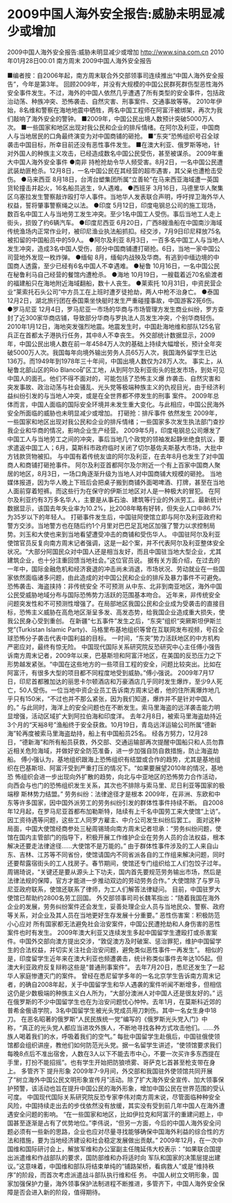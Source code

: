 # 2009中国人海外安全报告:威胁未明显减少或增加

2009中国人海外安全报告:威胁未明显减少或增加
http://www.sina.com.cn  2010年01月28日00:01  南方周末
2009中国人海外安全报告

■编者按：自2006年起，南方周末联合外交部领事司连续推出“中国人海外安全报告”，今年是第3年。
回顾2009年，并没有大规模的中国公民群死群伤型恶性海外安全事件发生。不过，海外的中国人依然几乎遭遇了所有类型的安全事件，包括政治动荡、种族冲突、恐怖袭击、自然灾害、刑事案件、交通事故等等。
2010年伊始，8名维和警察在海地地震中牺牲，两名中国工程师在阿富汗被绑架，再次为我们敲响了海外安全的警钟。
■2009年，中国公民出境人数预计突破5000万人次。
■一些国家和地区出现对我公民和企业的排斥情绪。在阿尔及利亚，中国商人与当地居民的口角最终演变为对中国商铺的砸抢。
■“东突”恐怖组织号召全球袭击中国目标，所幸目前还没有恶性事件发生。
■在澳大利亚、俄罗斯等地，针对外国人的种族主义攻击，已经造成数名中国公民受伤，甚至被谋杀。
2009年重大中国人海外安全事件
●南非 持枪抢劫令华人频受害。8月2日，一名中国公民遭武装劫匪枪杀。12月8日，一名中国公民在其经营的超市遇害，其父亲也遭枪击受伤。
●马来西亚 8月18日，台湾台塑集团所属“立善轮”在马来西亚海域遭一英国货轮撞击并起火，16名船员逃生，9人遇难。
●西班牙 3月16日，马德里华人聚集区乌塞拉发生警察敲诈殴打华人事件。当地华人发表联合声明，呼吁捍卫海外华人权益，誓将肇事警察绳之以法。
●印度 5月12日，印度电钢总公司的施工现场，数百名中国工人与当地劳工发生冲突。至少1名中国工人受伤。事后当地工人走上街头，损毁了约6辆汽车。
●印度尼西亚 6月20日，广西8艘渔船在中国南沙海域传统渔场内正常作业时，被印尼渔业执法船抓扣。经交涉，7月9日印尼释放75名被扣留的中国船员中的59人。
●阿尔及利亚 8月3日，一百多名中国工人与当地人发生冲突，造成3名中国人受伤，部分中国商铺遭打砸抢。6日，当地一家中国公司营地外发现一枚炸弹。
●缅甸 8月，缅甸内战殃及华商。有逃到中缅边境的中国商人透露，至少已经有6名中国人不幸遇难。
●秘鲁 10月16日，一名中国公民在秘鲁利马自己经营的餐馆内遭枪杀。
●海地 10月19日，一艘载着近70名偷渡者的福建船只在海地附近海域翻船，数十人丧生。
●莱索托 10月31日，中资民营企业“莱索托石头公司”中方员工在上班时遭歹徒抢劫，两人中枪不治身亡。
●泰国 12月2日，湖北旅行团在泰国乘坐快艇时发生严重碰撞事故，中国游客2死6伤。
●罗马尼亚 12月4日，罗马尼亚一市场的华商与市场管理方发生商业纠纷，罗方查封了近300家华商店铺，导致部分华商与罗执法人员发生冲突，个别华商轻伤。2010年1月12日，海地突发强烈地震。地震发生时，中国赴海地维和部队125名官兵正在首都太子港执行任务，其中8人不幸丧生。
外交部统计数据显示，2009年，中国公民出境人数在前一年4584万人次的基础上持续大幅增长，预计全年突破5000万人次。我国每年向境外输出劳务人员65万人次，我国海外留学生已达136万。而1949年到1978年三十年间，中国出境人数仅为28万人次。
事实上，从秘鲁北部山区的Rio Blanco矿区工地，从到阿尔及利亚街头的批发市场，到处可见中国人的面孔。他们不得不面对的，可能包括了恐怖主义爆 炸袭击、自然灾害和突发事故、政治动荡与社会骚乱、光头党等极端种族主义的仇视目光，由于经济利益纠纷引发的与当地人冲突，或是在全世界都不停发生的刑事 案件。
2009年总体而言，中国人面临的国际安全环境并未发生重大变化。与此相应，中国公民海外安全所面临的威胁也未明显减少或增加。
打砸抢：排斥事件 依然发生
2009年，一些国家和地区出现对我公民和企业的排斥情绪；一些国家多次发生执法部门查抄我企业和华商的情况，影响企业生产经营。
2009年5月，印度电钢总公司爆发了中国工人与当地劳工之间的冲突，事后当地几个政党的领袖发起静坐绝食抗议，要求遣返中国工人；6月，莫斯科市政府临时关闭了切尔基佐夫斯基大市场，大批中方钱款货物被扣。
与中国有着传统友谊的阿尔及利亚，在去年8月也发生了对中国商人和商铺打砸抢事件。
阿尔及利亚首都阿尔及尔附近一个有上百家中国商人聚居的地区，8月3日，一场口角逐渐升级为当地人对中国商铺大规模的砸抢。
当地媒体报道，因为华人晚上下班后会把桌子搬到商铺外面喝啤酒、打牌，甚至在当地人面前穿着短裤。而这些行为在保守的伊斯兰地区对人是一种极大的冒犯。
在阿尔及利亚约有3万多名华人，主要是从事石油、建筑等行业的外派劳工。最新统计数据显示，该国去年失业率为10.2%，比2008年略有好转，但失业人口中86.7%为35岁以下的年轻人。
打砸事件发生后，中国驻阿使馆立即与阿尔及利亚政府和警方交涉。当地警方也在随后约1个月里对巴巴足瓦地区加强了警力以求控制局势。刘玉和大使也来到当地看望遭受冲击的商铺和受伤华人。
中国驻阿尔及利亚使馆官员反复向南方周末记者强调，这是一起个案，并不代表阿尔及利亚整体安全状况。“大部分阿国民众对中国人还是相当友好，而且中国驻当地大型企业，尤其建筑企业，也十分注重回馈当地社会。”这位官员说。
据有关方面介绍，在过去的一年中，国际金融危机和经济衰退的冲击尚未消退，市场状况、劳动就业在一些国家依然面临诸多问题，由此造成的对中国公民和企业的排斥及暴力事件不可避免。
恐怖袭击、海盗挟持：非传统安全 不可预测
从中东、北非到南亚地区，海外中国公民受威胁地域分布与国际恐怖势力活跃的范围基本吻合。
近年来，非传统安全问题突发性和不可预测性增强了。在局部地区我国公民和企业成为受袭击的直接目标，恐怖主义威胁在高危地区渐呈多发、高发态势，给我国企业造成重大损失，使我公民身心受到重创。
在新疆“七五事件”发生之后，“东突”组织“突厥斯坦伊斯兰党”(Turkistan Islamic Party)、马格里布基地组织等曾在互联网发布视频，号召全球恐怖分子袭击代表中国利益的目标。
一时间，“东突”势力活跃地区的中方机构严密应对，最终有惊无险。
中国现代国际关系研究院反恐研究中心主任傅小强告诉南方周末记者，2009年以来，巴基斯坦和阿富汗地区，在美国的反恐压力之下形势越发紧张。“中国在这些地方的一些项目工程的安全，问题比较突出。比如在阿富汗，有很多大型的项目都不同程度地受到威胁。”傅小强说。
2009年7月17日，印尼首都雅加达的丽思卡尔顿酒店和万豪酒店几乎同时发生爆炸，至少9人死亡，50人受伤。一位当地中资企业员工告诉南方周末记者，他的住所离爆炸地几乎只有150米，“不过也并不那么紧张，因为我们知道，爆炸并不是针对中国人的。”
与此同时，海洋上的安全问题也在不断发生。索马里海盗的远洋袭击能力明显增强，活动区域扩大到阿拉伯海和印度洋。
去年2月8日，被索马里海盗劫持近3个月的“天裕8号”渔船终于安全获救。10月19日，青岛远洋运输公司所属“德新海”轮再度被索马里海盗劫持，船上有中国船员25名。
经各方努力，12月28日，“德新海”和所有船员获救，外交部、交通运输部再次提醒中国船只和人员勿靠近相关危险海域，并做好安全防范准备，进一步加强自防自救措施，防止海盗劫船。
傅小强认为，基地组织跟海上恐怖组织有结盟或合作的趋势，尤其是基地组织在巴基斯坦、阿富汗受到严重打压的情况下。“如果要展望2010年的情况，基地恐 怖组织会进一步出现向外扩散的趋势，向北与中亚地区的恐怖势力合作活动，向西会与也门的恐怖组织发生关系，其次也不排除与索马里、尼日利亚等国家的极端穆 斯林势力结盟。”
劳务纠纷：法律途径才是根本
2009年，在非洲、东欧和中东等许多国家，因中国外派劳工的劳务纠纷引发的群体性事件持续不断。
自2008年12月起，在罗马尼亚首都布加勒斯特，陆续有上千名中国劳工来大使馆“上访”。因工资待遇等问题，这些工人同罗方雇主、中介公司发生纠纷后罢工。
面对这种局面，中国大使馆经商参处三秘周锡琦向南方周末记者坦承：“劳务纠纷问题，使馆在国内主管部门的指导下，积极开展工作维护企业在劳务人员的合法权益，根本解决还要走法律途径……大使馆不是万能的。”
由于群体性事件涉及的工人来自山东、吉林、江苏等不同省份，使馆请国内不同省派各自的工作组来解决问题，同时还要帮露宿街头的工人找房子。春节期间，使馆还专门组织给工人们包饺子过年。
周锡琦说，“关键还是要从源头上下功夫，国内首先要规范劳务输出市场，然后是法律法规的保障，官方才能进一步推动双边的劳动劳务合作。”
大使馆除了与罗马尼亚政府联系，使馆还联系了律师，为工人们解答法律疑问。
目前，中国驻罗大使馆已帮助约2800名劳工回国。
外交部领事司司长魏苇指出：“随着我国在海外企业的发展，劳务纠纷案件还会发生，妥善处理企业人员与当地民众、警察、政府等关系，对企业及其人员在当地更好生存发展十分重要。”
恶性伤害案：积极防范 小心应对
所有国家都无法避免社会治安案件，中国公民遭抢劫和人身伤害的恶性案件也时有发生。
2009年澳大利亚又连续发生多起中国留学生遭殴打或杀害案件。中国外交部向澳方提出交涉，“敦促澳方及时破案、惩治罪犯，维护中国留学生的合法权益，并切实关注社会治安问题，避免类似恶性事件一再发生”。
相似的是，印度留学生近年来在澳大利亚也频遭袭击，统计称类似事件去年达105起。但澳大利亚政府反复辩称这些是“普通刑事案件”。
去年7月20日，悉尼还发生了一起华人家庭惨遭灭门的案件。
曾经在悉尼留学多年的一名北京学生告诉南方周末记者，的确自2008年起，关于中国留学生和华人遇袭的案件听闻不断增多，但相信这仍是少数极端的种族主义白人所为，“大部分澳洲人对中国人还是很友好的。”
远在俄罗斯的不少中国留学生也在为治安问题忧心忡忡。去年1月，在莫斯科近郊的普希金俄语学院，3名中国留学生被光头党成员用刀刺伤。其中一名女生身中18刀。
在恶名昭著的俄罗斯“人民民族统一党”编写的《俄罗斯光头党入门》中称，“真正的光头党人都应当进攻外族人，不断地寻找各种方式攻击他们。……外族人喝着我们的水，呼吸着我们的空气。”
每批中国留学生赴俄后，中国驻俄使领馆都会组织讲座，教他们如何防范光头党。据一名留学生讲述，“使领馆要求我们每晚8点后不准出宿舍，人数在3人以下不能去市中心，不要一次买许多东西提在手里，打扮不能招摇”。也有学生开始把防狼喷雾、哥萨克匕首甚至枪支带在身上。
多管齐下 提升形象
2009年7-9月间，外交部和我国驻外使领馆共同开展了“树立海外中国公民文明形象宣传月”活动。除了扩大海外安全宣传、加大领事保护预警，该活动也旨在提升中国公民的海外形象，增加中国公民在世界范围的受认可度。
中国现代国际关系研究院反恐专家李伟对南方周末说，尽管面临种种安全风险，中国持续走出去的步伐依然没有放缓，其实没有受到前几年中国人在海外遭遇安全问题的影响。
“在一些国家和地区，比如伊拉克和阿富汗的重建问题上，中国甚至逐渐是占有了优势地位。”李伟说，“但另一方面，今后的中国人海外安全问题必须有一些新的思路，企业也应对尽量寻找能够确保中国海外利益的综合性的方法和措施，要为当地经济建设和社会稳定发展做出贡献。”
2009年12月，在一次中国维和国际研讨会上，解放军维和办公室副主任隗延伟大校表示：“如果联合国提出派遣维和作战部队的要求，国防部维和办将适时向 军队和国家的决策层提出建议。”这意味着，中国维和部队将结束单纯的“铺路架桥，看病救人”或是“维持秩序”的阶段，而首次考虑派遣战斗部队执行维和任 务。
中国人树立文明形象，国家加强保护力量，海外领事保护法制进程不断推进，多管齐下，中国人海外安全保障是否会进入新的阶段，值得期待。

